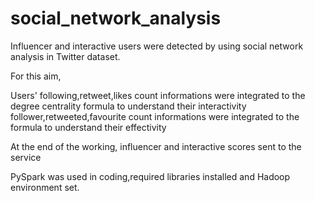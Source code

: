 # social_network_analysis

Influencer and interactive users were detected by using social network analysis in Twitter dataset.

For this aim,

Users' following,retweet,likes count informations were integrated to the degree centrality formula to understand their interactivity
       follower,retweeted,favourite count informations were integrated to the formula to understand their effectivity
       
At the end of the working, influencer and interactive scores sent to the service

PySpark was used in coding,required libraries installed and Hadoop environment set.
